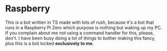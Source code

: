 # Raspberry

This is a bot written in TS made with lots of rush, because it's a bot that runs in a Raspberry Pi Zero which purpose is nothing but waking up my PC. If you complain about me not using a command handler for this, please, don't. I have been busy doing a lot of things to bother making this fancy, plus this is a bot locked **exclusively to me**.
